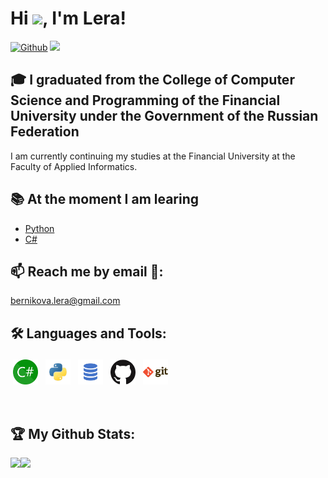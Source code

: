 # Hi <img src="https://media.giphy.com/media/hvRJCLFzcasrR4ia7z/giphy.gif" width="25px">, I'm Lera!

[![Github](https://img.shields.io/github/followers/BernikovaLera?label=Followers&color=brightgreen&style=for-the-badge)](https://github.com/BernikovaLera)
![](https://komarev.com/ghpvc/?username=BernikovaLera&color=brightgreen&style=for-the-badge)


## 🎓 I graduated from the College of Computer Science and Programming of the Financial University under the Government of the Russian Federation
I am currently continuing my studies at the Financial University at the Faculty of Applied Informatics.

## 📚 At the moment I am learing
- [Python](https://www.python.org/)
- [C#](https://dotnet.microsoft.com/en-us/languages/csharp)

## 📫 Reach me by email 📧: 
<bernikova.lera@gmail.com>

## 🛠 Languages and Tools:

<p>

<img src="https://raw.githubusercontent.com/github/explore/80688e429a7d4ef2fca1e82350fe8e3517d3494d/topics/csharp/csharp.png" alt="CSharp" height="40" style="vertical-align:top; margin:4px">
<img src="https://raw.githubusercontent.com/github/explore/80688e429a7d4ef2fca1e82350fe8e3517d3494d/topics/python/python.png" alt="Python" height="40" style="vertical-align:top; margin:4px">
<img src="https://raw.githubusercontent.com/github/explore/80688e429a7d4ef2fca1e82350fe8e3517d3494d/topics/sql/sql.png" alt="SQL" height="40" style="vertical-align:top; margin:4px">
<img src="https://raw.githubusercontent.com/github/explore/78df643247d429f6cc873026c0622819ad797942/topics/github/github.png" alt="Github" height="40" style="vertical-align:top; margin:4px">
<img src="https://raw.githubusercontent.com/github/explore/80688e429a7d4ef2fca1e82350fe8e3517d3494d/topics/git/git.png" alt="Git" height="40" style="vertical-align:top; margin:4px">

</p>

<br />

## :trophy: My Github Stats: 

<div>
 <a href="https://github-readme-stats.vercel.app/api?username=BernikovaLera&theme=chartreuse-dark&show_icons=true">
  <img align="left" src="https://github-readme-stats.vercel.app/api?username=BernikovaLera&theme=chartreuse-dark&show_icons=true" />
</a>
 
<a href="https://github-readme-stats.vercel.app/api/top-langs/?username=BernikovaLera&theme=chartreuse-dark&show_icons=true">
  <img  align="left" src="https://github-readme-stats.vercel.app/api/top-langs/?username=BernikovaLera&theme=chartreuse-dark&show_icons=true" />
</a>
</div>
